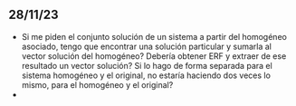 ## 28/11/23
 - Si me piden el conjunto solución de un sistema a partir del homogéneo asociado, tengo que encontrar una solución particular y sumarla al vector solución del homogéneo? Debería obtener ERF y extraer de ese resultado un vector solución?
   Si lo hago de forma separada para el sistema homogéneo y el original, no estaría haciendo dos veces lo mismo, para el homogéneo y el original?
 - 